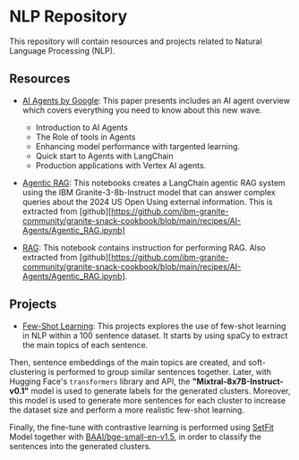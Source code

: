 # NLP Repository

This repository will contain resources and projects related to Natural Language Processing (NLP).

## Resources

* [AI Agents by Google](AI-Agents-GooglePaper.pdf): This paper presents includes an AI agent overview which covers everything you need to know about this new wave.
    - Introduction to AI Agents
    - The Role of tools in Agents
    - Enhancing model performance with targented learning.
    - Quick start to Agents with LangChain
    - Production applications with Vertex AI agents.

* [Agentic RAG](RAG/Agentic_RAG.ipynb): This notebooks creates a LangChain agentic RAG system using the IBM Granite-3-8b-Instruct model that can answer complex queries about the 2024 US Open Using external information. This is extracted from [github][https://github.com/ibm-granite-community/granite-snack-cookbook/blob/main/recipes/AI-Agents/Agentic_RAG.ipynb]

* [RAG](RAG/RAG_with_Langchain.ipynb): This notebook contains instruction for performing RAG. Also extracted from [github][https://github.com/ibm-granite-community/granite-snack-cookbook/blob/main/recipes/AI-Agents/Agentic_RAG.ipynb].

## Projects

* [Few-Shot Learning](Projects/NLP_Exploration.ipynb): This projects explores the use of few-shot learning in NLP within a 100 sentence dataset. It starts by using spaCy to extract the main topics of each sentence.

Then, sentence embeddings of the main topics are created, and soft-clustering is performed to group similar sentences together. Later, with Hugging Face's `transformers` library and API, the **"Mixtral-8x7B-Instruct-v0.1"** model is used to generate labels for the generated clusters. Moreover, this model is used to generate more sentences for each cluster to increase the dataset size and perform a more realistic few-shot learning.

Finally, the fine-tune with contrastive learning is performed using [SetFit](https://github.com/huggingface/setfit) Model together with [BAAI/bge-small-en-v1.5](https://huggingface.co/BAAI/bge-small-en-v1.5), in order to classify the sentences into the generated clusters.